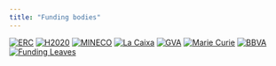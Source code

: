```yaml
---
title: "Funding bodies"
---
```


[![ERC](LOGO_ERC.webp)](https://erc.europa.eu/)
[![H2020](H2020-Logo1.webp)](https://research-and-innovation.ec.europa.eu/funding/funding-opportunities/funding-programmes-and-open-calls/horizon-2020_en)
[![MINECO](mineco.webp)](https://portal.mineco.gob.es/es-es/Paginas/index.aspx)
[![La Caixa](lacaixa.webp)](https://www.caixabankresearch.com/es)
[![GVA](gva.webp)](https://www.gva.es/es/inicio/presentacion)
[![Marie Curie](eu_marie_curie.webp)](https://www.horizonteeuropa.es/msca)
[![BBVA](bbva.webp)](https://www.fbbva.es/)
[![Funding Leaves](funding_leaves.webp)](https://www.aei.gob.es/)
